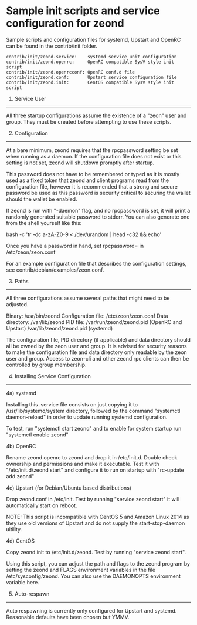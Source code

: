 Sample init scripts and service configuration for zeond
==========================================================

Sample scripts and configuration files for systemd, Upstart and OpenRC
can be found in the contrib/init folder.

    contrib/init/zeond.service:    systemd service unit configuration
    contrib/init/zeond.openrc:     OpenRC compatible SysV style init script
    contrib/init/zeond.openrcconf: OpenRC conf.d file
    contrib/init/zeond.conf:       Upstart service configuration file
    contrib/init/zeond.init:       CentOS compatible SysV style init script

1. Service User
---------------------------------

All three startup configurations assume the existence of a "zeon" user
and group.  They must be created before attempting to use these scripts.

2. Configuration
---------------------------------

At a bare minimum, zeond requires that the rpcpassword setting be set
when running as a daemon.  If the configuration file does not exist or this
setting is not set, zeond will shutdown promptly after startup.

This password does not have to be remembered or typed as it is mostly used
as a fixed token that zeond and client programs read from the configuration
file, however it is recommended that a strong and secure password be used
as this password is security critical to securing the wallet should the
wallet be enabled.

If zeond is run with "-daemon" flag, and no rpcpassword is set, it will
print a randomly generated suitable password to stderr.  You can also
generate one from the shell yourself like this:

bash -c 'tr -dc a-zA-Z0-9 < /dev/urandom | head -c32 && echo'

Once you have a password in hand, set rpcpassword= in /etc/zeon/zeon.conf

For an example configuration file that describes the configuration settings,
see contrib/debian/examples/zeon.conf.

3. Paths
---------------------------------

All three configurations assume several paths that might need to be adjusted.

Binary:              /usr/bin/zeond
Configuration file:  /etc/zeon/zeon.conf
Data directory:      /var/lib/zeond
PID file:            /var/run/zeond/zeond.pid (OpenRC and Upstart)
                     /var/lib/zeond/zeond.pid (systemd)

The configuration file, PID directory (if applicable) and data directory
should all be owned by the zeon user and group.  It is advised for security
reasons to make the configuration file and data directory only readable by the
zeon user and group.  Access to zeon-cli and other zeond rpc clients
can then be controlled by group membership.

4. Installing Service Configuration
-----------------------------------

4a) systemd

Installing this .service file consists on just copying it to
/usr/lib/systemd/system directory, followed by the command
"systemctl daemon-reload" in order to update running systemd configuration.

To test, run "systemctl start zeond" and to enable for system startup run
"systemctl enable zeond"

4b) OpenRC

Rename zeond.openrc to zeond and drop it in /etc/init.d.  Double
check ownership and permissions and make it executable.  Test it with
"/etc/init.d/zeond start" and configure it to run on startup with
"rc-update add zeond"

4c) Upstart (for Debian/Ubuntu based distributions)

Drop zeond.conf in /etc/init.  Test by running "service zeond start"
it will automatically start on reboot.

NOTE: This script is incompatible with CentOS 5 and Amazon Linux 2014 as they
use old versions of Upstart and do not supply the start-stop-daemon uitility.

4d) CentOS

Copy zeond.init to /etc/init.d/zeond. Test by running "service zeond start".

Using this script, you can adjust the path and flags to the zeond program by
setting the zeond and FLAGS environment variables in the file
/etc/sysconfig/zeond. You can also use the DAEMONOPTS environment variable here.

5. Auto-respawn
-----------------------------------

Auto respawning is currently only configured for Upstart and systemd.
Reasonable defaults have been chosen but YMMV.
